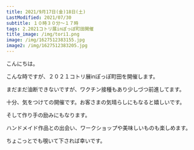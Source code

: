 ```yaml
---
title: 2021/9月17日(金)18日(土)
LastModified: 2021/07/30
subtitle: １０時３０分～１７時
tags: 2.2021コトリ展inぽっぽ町田開催
title_image: /img/tori1.png
image: /img/1627512383155.jpg
image2: /img/1627512383205.jpg
---
```

こんにちは。

こんな時ですが、２０２１コトリ展inぽっぽ町田を開催します。

まだまだ油断できないですが、ワクチン接種もあり少しづつ前進してます。

十分、気をつけての開催です。お客さまの気晴らしにもなると嬉しいです。

そして作り手の励みにもなります。

ハンドメイド作品との出会い、ワークショップや美味しいものも楽しめます。

ちょこっとでも覗いて下されば幸いです。